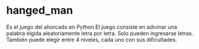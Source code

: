 # hanged_man
Es el juego del ahorcado en Python
El juego consiste en adivinar una palabra elgida aleatoriamente letra por letra. Solo pueden ingresarse letras.
También puede elegir entre 4 niveles, cada uno con sus dificultades.

